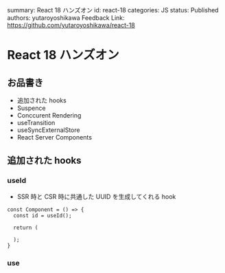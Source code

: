 summary: React 18 ハンズオン
id: react-18
categories: JS
status: Published
authors: yutaroyoshikawa
Feedback Link: https://github.com/yutaroyoshikawa/react-18

# React 18 ハンズオン

## お品書き

- 追加された hooks
- Suspence
- Conccurent Rendering
- useTransition
- useSyncExternalStore
- React Server Components

## 追加された hooks

### useId

- SSR 時と CSR 時に共通した UUID を生成してくれる hook

```tsx
const Component = () => {
  const id = useId();

  return (

  );
}
```

### use
